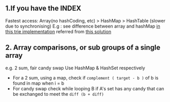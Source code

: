## 1.If you have the INDEX

Fastest access: Array(no hashCoding, etc) > HashMap > HashTable (slower due to synchronising)
E.g : see difference between array and hashMap [in this trie implementation](https://leetcode.com/problems/implement-trie-prefix-tree/submissions/) referred 
from [this solution](https://leetcode.com/problems/implement-trie-prefix-tree/discuss/58832/AC-JAVA-solution-simple-using-single-array)

## 2. Array comparisons, or sub groups of a single array
e.g. 2 sum, fair candy swap
Use HashMap & HashSet respectively
- For a 2 sum, using a map, check if `complement ( target - b )` of b is found in map when i = b
- For candy swap check while looping B if A's set has any candy that can be exchanged to meet the `diff (b + diff)`
